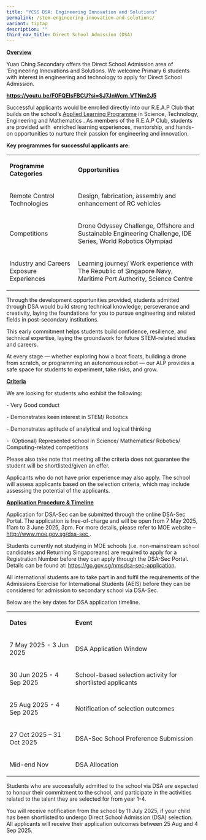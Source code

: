 ```yaml
---
title: "YCSS DSA: Engineering Innovation and Solutions"
permalink: /stem-engineering-innovation-and-solutions/
variant: tiptap
description: ""
third_nav_title: Direct School Admission (DSA)
---
```

<p><strong><u>Overview</u></strong>
</p>
<p>Yuan Ching Secondary offers the Direct School Admission area of ‘Engineering
Innovations and Solutions. We welcome Primary 6 students with interest
in engineering and technology to apply for Direct School Admission.&nbsp;</p>
<p><strong><a href="https://youtu.be/F0FQEIsFBCU?si=SJ7JnWcm_VTNm2J5" rel="noopener noreferrer nofollow" target="_blank">https://youtu.be/F0FQEIsFBCU?si=SJ7JnWcm_VTNm2J5</a></strong>
</p>
<p></p>
<p>Successful applicants would be enrolled directly into our R.E.A.P Club
that builds on the school’s <a href="https://www.yuanchingsec.moe.edu.sg/engaged-learners/applied-learning-programme-marine-robotics/" rel="noopener nofollow" target="_blank">Applied Learning Programme</a> in
Science, Technology, Engineering and Mathematics . As members of the R.E.A.P
Club, students are provided with&nbsp; enriched learning experiences, mentorship,
and hands-on opportunities to nurture their passion for engineering and
innovation.</p>
<p></p>
<p><strong>Key programmes for successful applicants are:&nbsp;</strong>
</p>
<table style="minWidth: 50px">
<colgroup>
<col>
<col>
</colgroup>
<tbody>
<tr>
<td rowspan="1" colspan="1">
<p><strong>Programme Categories</strong>
</p>
</td>
<td rowspan="1" colspan="1">
<p><strong>Opportunities</strong>
</p>
</td>
</tr>
<tr>
<td rowspan="1" colspan="1">
<p>Remote Control Technologies</p>
</td>
<td rowspan="1" colspan="1">
<p>Design, fabrication, assembly and enhancement of RC vehicles</p>
</td>
</tr>
<tr>
<td rowspan="1" colspan="1">
<p>Competitions</p>
</td>
<td rowspan="1" colspan="1">
<p>Drone Odyssey Challenge, Offshore and Sustainable Engineering Challenge,
IDE Series, World Robotics Olympiad</p>
</td>
</tr>
<tr>
<td rowspan="1" colspan="1">
<p>Industry and Careers Exposure Experiences</p>
</td>
<td rowspan="1" colspan="1">
<p>Learning journey/ Work experience with The Republic of Singapore Navy,
Maritime Port Authority, Science Centre</p>
</td>
</tr>
</tbody>
</table>
<p></p>
<p>Through the development opportunities provided, students admitted through
DSA would build strong technical knowledge, perseverance and creativity,
laying the foundations for you to pursue engineering and related fields
in post-secondary institutions.&nbsp;</p>
<p></p>
<p>This early commitment helps students build confidence, resilience, and
technical expertise, laying the groundwork for future STEM-related studies
and careers.&nbsp;</p>
<p>At every stage — whether exploring how a boat floats, building a drone
from scratch, or programming an autonomous robot — our ALP provides a safe
space for students to experiment, take risks, and grow.</p>
<p><strong><u>Criteria</u></strong>
</p>
<p>We are looking for students who exhibit the following:</p>
<p>- Very Good conduct&nbsp;</p>
<p>- Demonstrates keen interest in STEM/ Robotics</p>
<p>- Demonstrates aptitude of analytical and logical thinking</p>
<p>-&nbsp; (Optional) Represented school in Science/ Mathematics/ Robotics/
Computing-related competitions</p>
<p></p>
<p>Please also take note that meeting all the criteria does not guarantee
the student will be shortlisted/given an offer.</p>
<p></p>
<p>Applicants who do not have prior experience may also apply. The school
will assess applicants based on the selection criteria, which may include
assessing the potential of the applicants.</p>
<p></p>
<p><strong><u>Application Procedure &amp; Timeline</u></strong>
</p>
<p>Application for DSA-Sec can be submitted through the online DSA-Sec Portal.
The application is free-of-charge and will be open from 7 May 2025, 11am
to 3 June 2025, 3pm. For more details, please refer to MOE website –
<a href="http://www.moe.gov.sg/dsa-sec" rel="noopener noreferrer nofollow" target="_blank"><u>http://www.moe.gov.sg/dsa-sec</u>
</a>.</p>
<p></p>
<p>Students currently not studying in MOE schools (i.e. non-mainstream school
candidates and Returning Singaporeans) are required to apply for a Registration
Number before they can apply through the DSA-Sec Portal. Details can be
found at: <a href="https://go.gov.sg/nmsdsa-sec-application" rel="noopener noreferrer nofollow" target="_blank">https://go.gov.sg/nmsdsa-sec-application</a>.</p>
<p></p>
<p>All international students are to take part in and fulfil the requirements
of the Admissions Exercise for International Students (AEIS) before they
can be considered for admission to secondary school via DSA-Sec.</p>
<p></p>
<p>Below are the key dates for DSA application timeline.</p>
<table style="minWidth: 50px">
<colgroup>
<col>
<col>
</colgroup>
<tbody>
<tr>
<td rowspan="1" colspan="1">
<p><strong>Dates</strong>
</p>
</td>
<td rowspan="1" colspan="1">
<p><strong>Event</strong>
</p>
</td>
</tr>
<tr>
<td rowspan="1" colspan="1">
<p>7 May 2025 - 3 Jun 2025</p>
</td>
<td rowspan="1" colspan="1">
<p>DSA Application Window</p>
</td>
</tr>
<tr>
<td rowspan="1" colspan="1">
<p>30 Jun 2025 - 4 Sep 2025</p>
</td>
<td rowspan="1" colspan="1">
<p>School-based selection activity for shortlisted applicants</p>
</td>
</tr>
<tr>
<td rowspan="1" colspan="1">
<p>25 Aug 2025 - 4 Sep 2025</p>
</td>
<td rowspan="1" colspan="1">
<p>Notification of selection outcomes</p>
</td>
</tr>
<tr>
<td rowspan="1" colspan="1">
<p>27 Oct 2025 – 31 Oct 2025</p>
</td>
<td rowspan="1" colspan="1">
<p>DSA-Sec School Preference Submission</p>
</td>
</tr>
<tr>
<td rowspan="1" colspan="1">
<p>Mid-end Nov</p>
</td>
<td rowspan="1" colspan="1">
<p>DSA Allocation</p>
</td>
</tr>
</tbody>
</table>
<p></p>
<p>Students who are successfully admitted to the school via DSA are expected
to honour their commitment to the school, and participate in the activities
related to the talent they are selected for from year 1-4.</p>
<p></p>
<p>You will receive notification from the school by 11 July 2025, if your
child has been shortlisted to undergo Direct School Admission (DSA) selection.
All applicants will receive their application outcomes between 25 Aug and
4 Sep 2025.</p>
<p>
<br>
</p>
